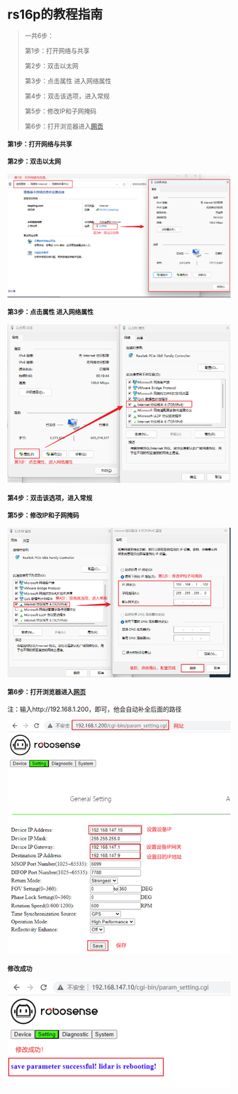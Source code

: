 # rs16p的教程指南



> 一共6步：
>
> 第1步：打开网络与共享
>
> 第2步：双击以太网
>
> 第3步：点击属性 进入网络属性
>
> 第4步：双击该选项，进入常规
>
> 第5步：修改IP和子网掩码
>
> 第6步：打开浏览器进入[网页](http://192.168.1.200/cgi-bin/param_setting.cgi)





#### 第1步：打开网络与共享

#### 第2步：双击以太网

![image-20230508160512484](assets/rs16p.img/image-20230508160512484.png)





#### 第3步：点击属性 进入网络属性



![image-20230508160956443](assets/rs16p.img/image-20230508160956443.png)



#### 第4步：双击该选项，进入常规

#### 第5步：修改IP和子网掩码



![image-20230508161354336](assets/rs16p.img/image-20230508161354336.png)





#### 第6步：打开浏览器进入[网页](http://192.168.1.200)

注：输入http://192.168.1.200，即可，他会自动补全后面的路径

![image-20230508162111491](assets/rs16p.img/image-20230508162111491.png)







#### 修改成功

![image-20230508163726644](assets/rs16p.img/image-20230508163726644.png)
